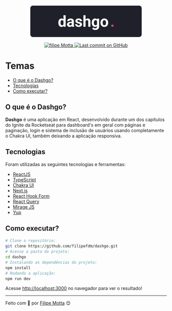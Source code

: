 <p align="center">
   <img src=".github/logo.svg"/>
</p>

<p align="center">
   <a href="https://www.linkedin.com/in/filipefmotta/">
      <img alt="filipe Motta" src="https://img.shields.io/badge/-Filipe%20Motta-4e5acf?style=flat&logo=Linkedin&logoColor=white" />
   </a>

  <a aria-label="Last Commit" href="https://github.com/filipefdm/dashgo/commits/master">
    <img alt="Last commit on GitHub" src="https://img.shields.io/github/last-commit/filipefdm/dashgo?color=4e5acf">
  </a>
</p>

# Temas

- [O que é o Dashgo?](#o-que-é-o-dashgo)
- [Tecnologias](#tecnologias)
- [Como executar?](#como-executar)

## O que é o Dashgo?

<b>Dashgo</b> é uma aplicação em React, desenvolvido durante um dos capítulos do Ignite da Rocketseat para dashboard's em geral com páginas e paginação, login e sistema de inclusão de usuários usando completamente o Chakra UI, também deixando a aplicação responsiva.

## Tecnologias

Foram utilizadas as seguintes tecnologias e ferramentas:

- [ReactJS](https://reactjs.org/)
- [TypeScript](https://www.typescriptlang.org/)
- [Chakra UI](https://chakra-ui.com/)
- [Next.js](https://nextjs.org/)
- [React Hook Form](https://react-hook-form.com/)
- [React Query](https://react-query.tanstack.com/)
- [Mirage JS](https://miragejs.com/)
- [Yup](https://github.com/jquense/yup)

## Como executar?

```bash
# Clone o repositório:
git clone https://github.com/filipefdm/dashgo.git
# Acesse a pasta do projeto:
cd dashgo
# Instalando as dependências do projeto:
npm install
# Rodando a aplicação:
npm run dev
```

Acesse <http://localhost:3000> no navegador para ver o resultado!

---

Feito com 💜 por [Filipe Motta](https://github.com/filipefdm) 😊
